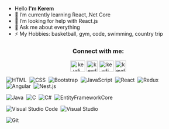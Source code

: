 - Hello <b>I'm Kerem</b>
- 🌱 I’m currently learning React,.Net Core
- 🤔 I’m looking for help with React.js
- 💬 Ask me about everything
- ⚡ My Hobbies: basketball, gym, code, swimming, country trip


<h3 align="center">Connect with me:</h3>
<p align="center">
<a href="https://twitter.com/keremdanismaz" target="blank"><img align="center" src="https://cdn.jsdelivr.net/npm/simple-icons@3.0.1/icons/twitter.svg" alt="keydi_" height="30" width="40" /></a>
<a href="https://www.linkedin.com/in/kerem-dani%C5%9Fmaz-289b2319a/" target="blank"><img align="center" src="https://cdn.iconscout.com/icon/free/png-256/linkedin-104-436658.png" alt="keydi_" height="30" width="30"></a>
<a href="https://www.instagram.com/keremdnsmaz/?hl=tr" target="blank"><img align="center" src="https://cdn.jsdelivr.net/npm/simple-icons@3.0.1/icons/instagram.svg" alt="keydi_" height="30" width="40" /></a>
<a href="http://keydi.herokuapp.com/" target="blank"><img align="center" src="https://image.flaticon.com/icons/png/512/625/625187.png" alt="keydi_" height="30" width="30"/></a>
</p>


<p align="center">
  
![HTML](https://img.shields.io/badge/-HTML-05122A?style=flat&logo=HTML5)&nbsp;
![CSS](https://img.shields.io/badge/-CSS-05122A?style=flat&logo=CSS3&logoColor=1572B6)&nbsp;
![Bootstrap](https://img.shields.io/badge/-Bootstrap-05122A?style=flat&logo=bootstrap&logoColor=563D7C)&nbsp;
![JavaScript](https://img.shields.io/badge/-JavaScript-05122A?style=flat&logo=javascript)&nbsp;
![React](https://img.shields.io/badge/-React-05122A?style=flat&logo=react)&nbsp;
![Redux](https://img.shields.io/badge/-Redux-05122A?style=flat&logo=Redux&logoColor=A8B9CC)&nbsp;  
![Angular](https://img.shields.io/badge/-Angular-05122A?style=flat&logo=Angular&logoColor=A8B9CC)&nbsp;
![Nest.js](https://img.shields.io/badge/-Nest.js-05122A?style=flat&logo=Nestjs&logoColor=A8B9CC)&nbsp;


![Java](https://img.shields.io/badge/-Java-05122A?style=flat&logo=Java&logoColor=FFA518)&nbsp;
![C](https://img.shields.io/badge/-C-05122A?style=flat&logo=C&logoColor=A8B9CC)&nbsp;
![C#](https://img.shields.io/badge/-CSharp-05122A?style=flat&logo=CSharp&logoColor=A8B9CC)&nbsp;
![EntityFrameworkCore](https://img.shields.io/badge/-EntityFrameworkCore-05122A?style=flat&logo=EntityFrameworkCore&logoColor=A8B9CC)&nbsp;

![Visual Studio Code](https://img.shields.io/badge/-Visual%20Studio%20Code-05122A?style=flat&logo=visual-studio-code&logoColor=007ACC)&nbsp;
![Visual Studio](https://img.shields.io/badge/-Visual%20Studio%20-05122A?style=flat&logo=visual-studio&logoColor=007ACC)&nbsp;

![Git](https://img.shields.io/badge/-Git-05122A?style=flat&logo=git)&nbsp;
</p>
